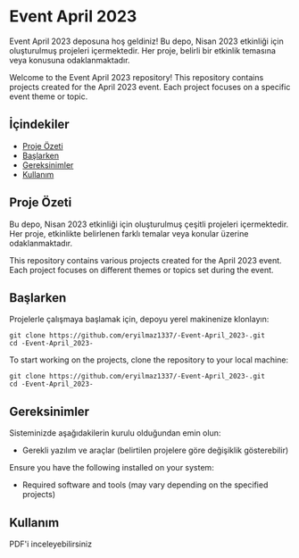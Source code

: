 <!DOCTYPE html>
<html lang="tr">
<head>
    <meta charset="UTF-8">
    <meta name="viewport" content="width=device-width, initial-scale=1.0">
</head>
<body>
    <h1>Event April 2023</h1>
    <p>Event April 2023 deposuna hoş geldiniz! Bu depo, Nisan 2023 etkinliği için oluşturulmuş projeleri içermektedir. Her proje, belirli bir etkinlik temasına veya konusuna odaklanmaktadır.</p>
    <p>Welcome to the Event April 2023 repository! This repository contains projects created for the April 2023 event. Each project focuses on a specific event theme or topic.</p>
    <h2>İçindekiler</h2>
    <ul>
        <li><a href="#proje-ozeti">Proje Özeti</a></li>
        <li><a href="#baslarken">Başlarken</a></li>
        <li><a href="#gereksinimler">Gereksinimler</a></li>
        <li><a href="#kullanim">Kullanım</a></li>
    </ul>
    <h2 id="proje-ozeti">Proje Özeti</h2>
    <p>Bu depo, Nisan 2023 etkinliği için oluşturulmuş çeşitli projeleri içermektedir. Her proje, etkinlikte belirlenen farklı temalar veya konular üzerine odaklanmaktadır.</p>
    <p>This repository contains various projects created for the April 2023 event. Each project focuses on different themes or topics set during the event.</p>
    <h2 id="baslarken">Başlarken</h2>
    <p>Projelerle çalışmaya başlamak için, depoyu yerel makinenize klonlayın:</p>
    <pre><code>git clone https://github.com/eryilmaz1337/-Event-April_2023-.git
cd -Event-April_2023-</code></pre>
    <p>To start working on the projects, clone the repository to your local machine:</p>
    <pre><code>git clone https://github.com/eryilmaz1337/-Event-April_2023-.git
cd -Event-April_2023-</code></pre>
    <h2 id="gereksinimler">Gereksinimler</h2>
    <p>Sisteminizde aşağıdakilerin kurulu olduğundan emin olun:</p>
    <ul>
        <li>Gerekli yazılım ve araçlar (belirtilen projelere göre değişiklik gösterebilir)</li>
    </ul>
    <p>Ensure you have the following installed on your system:</p>
    <ul>
        <li>Required software and tools (may vary depending on the specified projects)</li>
    </ul>
    <h2 id="kullanim">Kullanım</h2>
    <p>PDF'i inceleyebilirsiniz</p>
</body>
</html>
